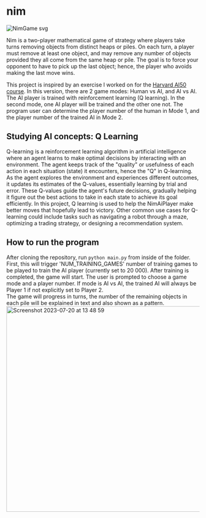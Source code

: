# nim

![NimGame svg](https://github.com/krsalmi/nim/assets/57495339/ae12f348-72c2-458b-89d0-4e4d097fbc3b)

Nim is a two-player mathematical game of strategy where players take turns removing objects from distinct heaps or piles.
On each turn, a player must remove at least one object, and may remove any number of objects provided they all come 
from the same heap or pile. The goal is to force your opponent to have to pick up the last object; hence, the player who avoids 
making the last move wins.  
  
This project is inspired by an exercise I worked on for the [Harvard AI50 course](https://cs50.harvard.edu/ai/2020/). In this version,
there are 2 game modes: Human vs AI, and AI vs AI. The AI player is trained with reinforcement learning (Q learning). In the second mode, 
one AI player will be trained and the other one not. The program user can determine the player number of the human in Mode 1, and the player
number of the trained AI in Mode 2.

## Studying AI concepts: Q Learning
Q-learning is a reinforcement learning algorithm in artificial intelligence where an agent learns to make optimal decisions by 
interacting with an environment. The agent keeps track of the "quality" or usefulness of each action in each situation (state) 
it encounters, hence the "Q" in Q-learning. As the agent explores the environment and experiences different outcomes, it updates 
its estimates of the Q-values, essentially learning by trial and error. These Q-values guide the agent's future decisions, gradually 
helping it figure out the best actions to take in each state to achieve its goal efficiently. 
In this project, Q learning is used to help the NimAiPlayer make better moves that hopefully lead to victory. Other common use cases 
for Q-learning could include tasks such as navigating a robot through a maze, optimizing a trading strategy, or designing a 
recommendation system.

## How to run the program
After cloning the repository, run `python main.py` from inside of the folder. First, this will trigger 'NUM_TRAINING_GAMES' number of training
games to be played to train the AI player (currently set to 20 000). After training is completed, the game will start. The user is prompted to 
choose a game mode and a player number. If mode is AI vs AI, the trained AI will always be Player 1 if not explicitly set to Player 2.  
The game will progress in turns, the number of the remaining objects in each pile will be explained in text and also shown as a pattern.  
<img width="536" alt="Screenshot 2023-07-20 at 13 48 59" src="https://github.com/krsalmi/nim/assets/57495339/4381a750-129c-42dd-be46-997989472406">
